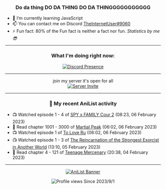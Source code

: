<div align="center">

### Do da thing DO DA THING DO DA THINGGGGGGGGGGG
</div>

- 🌱 I’m currently learning JavaScript
- 📫 You can contact me on Discord [TheInternetUser#9060](https://discord.com/users/534117072796385300)
- ⚡ Fun fact: 80% of the Fun fact is neither a fact nor fun. _Statistics by me 😎_
<hr>

<div align="center">

### What I'm doing right now:
[![Discord Presence](https://lanyard.cnrad.dev/api/534117072796385300)](https://discord.com/users/534117072796385300)
<hr>

join my server it's open for all <br>
[![Server Invite](https://invidget.switchblade.xyz/bfYgVHxrSs)](https://discord.gg/bfYgVHxrSs)

<hr>
  
### 🌸 My recent AniList activity

</div>

<!-- ANILIST_ACTIVITY:start -->

-   📺 Watched episode 1 - 4 of [SPY x FAMILY Cour 2](https://anilist.co/anime/142838) (08:23, 06 February 2023)
-   📖 Read chapter 1001 - 3000 of [Martial Peak](https://anilist.co/manga/104494) (06:02, 06 February 2023)
-   📺 Watched episode 1 of [To Love Ru](https://anilist.co/anime/3455) (06:02, 06 February 2023)
-   📺 Watched episode 1 - 3 of [The Reincarnation of the Strongest Exorcist in Another World](https://anilist.co/anime/144553) (13:10, 05 February 2023)
-   📖 Read chapter 4 - 121 of [Teenage Mercenary](https://anilist.co/manga/126297) (20:38, 04 February 2023)

<!-- ANILIST_ACTIVITY:end -->
<hr>

<div align="center">

[![AniList Banner](https://img.anili.st/User/929966)](https://anilist.co/user/TheInternetUser)

![Profile views](https://gpvc.arturio.dev/TheInternetUse7) Since 2023/9/1

</div>
